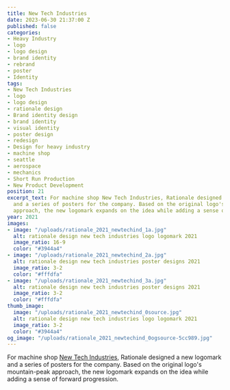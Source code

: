 ```yaml
---
title: New Tech Industries
date: 2023-06-30 21:37:00 Z
published: false
categories:
- Heavy Industry
- logo
- logo design
- brand identity
- rebrand
- poster
- Identity
tags:
- New Tech Industries
- logo
- logo design
- rationale design
- Brand identity design
- brand identity
- visual identity
- poster design
- redesign
- Design for heavy industry
- machine shop
- seattle
- aerospace
- mechanics
- Short Run Production
- New Product Development
position: 21
excerpt_text: For machine shop New Tech Industries, Rationale designed a new logomark
  and a series of posters for the company. Based on the original logo's mountain-peak
  approach, the new logomark expands on the idea while adding a sense of forward progression.
year: 2021
images:
- image: "/uploads/rationale_2021_newtechind_1a.jpg"
  alt: rationale design new tech industries logo logomark 2021
  image_ratio: 16-9
  color: "#3944a4"
- image: "/uploads/rationale_2021_newtechind_2a.jpg"
  alt: rationale design new tech industries poster designs 2021
  image_ratio: 3-2
  color: "#fffdfa"
- image: "/uploads/rationale_2021_newtechind_3a.jpg"
  alt: rationale design new tech industries poster designs 2021
  image_ratio: 3-2
  color: "#fffdfa"
thumb_image:
  image: "/uploads/rationale_2021_newtechind_0source.jpg"
  alt: rationale design new tech industries logo logomark 2021
  image_ratio: 3-2
  color: "#3944a4"
og_image: "/uploads/rationale_2021_newtechind_0ogsource-5cc989.jpg"
---
```


For machine shop [New Tech Industries](https://www.newtechind.com), Rationale designed a new logomark and a series of posters for the company. Based on the original logo's mountain-peak approach, the new logomark expands on the idea while adding a sense of forward progression.